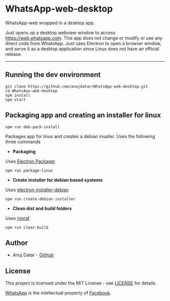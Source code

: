 # WhatsApp-web-desktop
WhatsApp-web wrapped in a desktop app.

Just opens up a desktop webview window to access https://web.whatsapp.com. This app does not change or modify or use any direct code from WhatsApp. Just uses Electron to open a browser window, and serve it as a desktop application since Linux does not have an official release.

___
## Running the dev environment
```
git clone https://github.com/anujdatar/WhatsApp-web-desktop.git
cd WhatsAoo-web-desktop
npm install
npm start
```

## Packaging app and creating an installer for linux
```
npm run deb-pack-install
```
Packages app for linux and creates a debian insaller.
Uses the following three commands

* **Packaging**

Uses [Electron Packager](https://github.com/electron-userland/electron-packager/)
```
npm run package-linux
```
* **Create installer for debian based systems**

Uses [electron-installer-debian](https://github.com/electron-userland/electron-installer-debian/)
```
npm run create-debian-installer
```

* **Clean dist and build folders**

Uses [rimraf](https://github.com/isaacs/rimraf/)
```
npm run clear-build
```

## Author
* Anuj Datar - [GitHub](https://github.com/anujdatar/)

## License
This project is licensed under the MIT License - see [LICENSE](https://github.com/anujdatar/WhatsApp-web-desktop/blob/master/LICENSE) for details.

[WhatsApp](https://www.whatsapp.com/) is the intellectual property of [Facebook](facebook.com).
